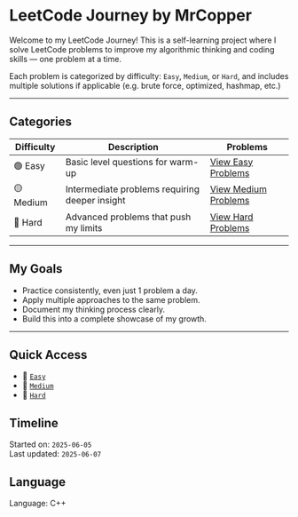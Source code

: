 # LeetCode Journey by MrCopper

Welcome to my LeetCode Journey! This is a self-learning project where I solve LeetCode problems to improve my algorithmic thinking and coding skills — one problem at a time.

Each problem is categorized by difficulty: `Easy`, `Medium`, or `Hard`, and includes multiple solutions if applicable (e.g. brute force, optimized, hashmap, etc.)

---

## Categories

| Difficulty | Description | Problems |
|-----------|-------------|----------|
| 🟢 Easy    | Basic level questions for warm-up | [View Easy Problems](./Easy/README.md) |
| 🟡 Medium  | Intermediate problems requiring deeper insight | [View Medium Problems](./Medium/README.md) |
| 🔴 Hard    | Advanced problems that push my limits | [View Hard Problems](./Hard/README.md) |

---

## My Goals

- Practice consistently, even just 1 problem a day.
- Apply multiple approaches to the same problem.
- Document my thinking process clearly.
- Build this into a complete showcase of my growth.

---

## Quick Access

- 📁 [`Easy`](./Easy)
- 📁 [`Medium`](./Medium)
- 📁 [`Hard`](./Hard)

## Timeline

Started on: `2025-06-05`  
Last updated: `2025-06-07`

## Language
Language: C++

